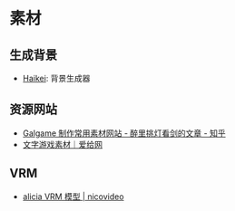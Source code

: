 # 素材

## 生成背景

- [Haikei](https://app.haikei.app/): 背景生成器

## 资源网站

- [Galgame 制作常用素材网站 - 醉里挑灯看剑的文章 - 知乎](https://zhuanlan.zhihu.com/p/394051701)
- [文字游戏素材｜爱给网](https://www.aigei.com/avg)

## VRM

- [alicia VRM 模型 | nicovideo](https://3d.nicovideo.jp/alicia/)
